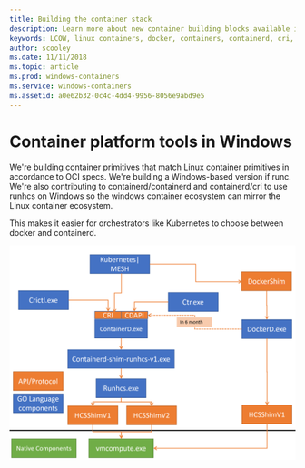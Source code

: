 ```yaml
---
title: Building the container stack
description: Learn more about new container building blocks available in Windows.
keywords: LCOW, linux containers, docker, containers, containerd, cri, runhcs, runc
author: scooley
ms.date: 11/11/2018
ms.topic: article
ms.prod: windows-containers
ms.service: windows-containers
ms.assetid: a0e62b32-0c4c-4dd4-9956-8056e9abd9e5
---
```


# Container platform tools in Windows

We're building container primitives that match Linux container primitives in accordance to OCI specs.  We're building a Windows-based version if runc.  We're also contributing to containerd/containerd and containerd/cri to use runhcs on Windows so the windows container ecosystem can mirror the Linux container ecosystem.

This makes it easier for orchestrators like Kubernetes to choose between docker and containerd.

![LCOW Process map](media/containerd-process-map.png)